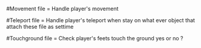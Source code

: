 #Movement file = Handle player's movement

#Teleport file = Handle player's teleport when stay on what ever object that attach these file as settime

#Touchground file = Check player's feets touch the ground yes or no ?
